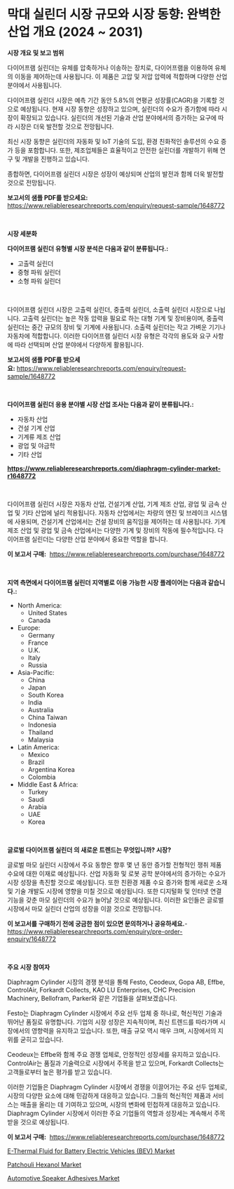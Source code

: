 <p><h1>막대 실린더 시장 규모와 시장 동향: 완벽한 산업 개요 (2024 ~ 2031)</h1></p><p><strong>시장 개요 및 보고 범위</strong></p>
<p><p>다이어프램 실린더는 유체를 압축하거나 이송하는 장치로, 다이어프램을 이용하여 유체의 이동을 제어하는데 사용됩니다. 이 제품은 고압 및 저압 압력에 적합하며 다양한 산업 분야에서 사용됩니다.</p><p>다이어프램 실린더 시장은 예측 기간 동안 5.8%의 연평균 성장률(CAGR)을 기록할 것으로 예상됩니다. 현재 시장 동향은 성장하고 있으며, 실린더의 수요가 증가함에 따라 시장이 확장되고 있습니다. 실린더의 개선된 기술과 산업 분야에서의 증가하는 요구에 따라 시장은 더욱 발전할 것으로 전망됩니다.</p><p>최신 시장 동향은 실린더의 자동화 및 IoT 기술의 도입, 환경 친화적인 솔루션의 수요 증가 등을 포함합니다. 또한, 제조업체들은 효율적이고 안전한 실린더를 개발하기 위해 연구 및 개발을 진행하고 있습니다.</p><p>종합하면, 다이어프램 실린더 시장은 성장이 예상되며 산업의 발전과 함께 더욱 발전할 것으로 전망됩니다.</p></p>
<p><strong>보고서의 샘플 PDF를 받으세요:</strong> <a href="https://www.reliableresearchreports.com/enquiry/request-sample/1648772">https://www.reliableresearchreports.com/enquiry/request-sample/1648772</a></p>
<p>&nbsp;</p>
<p><strong>시장 세분화</strong></p>
<p><strong>다이어프램 실린더 유형별 시장 분석은 다음과 같이 분류됩니다.:</strong></p>
<p><ul><li>고출력 실린더</li><li>중형 파워 실린더</li><li>소형 파워 실린더</li></ul></p>
<p>&nbsp;</p>
<p><p>다이어프램 실린더 시장은 고출력 실린더, 중출력 실린더, 소출력 실린더 시장으로 나뉩니다. 고출력 실린더는 높은 작동 압력을 필요로 하는 대형 기계 및 장비용이며, 중출력 실린더는 중간 규모의 장비 및 기계에 사용됩니다. 소출력 실린더는 작고 가벼운 기기나 자동차에 적합합니다. 이러한 다이어프램 실린더 시장 유형은 각각의 용도와 요구 사항에 따라 선택되며 산업 분야에서 다양하게 활용됩니다.</p></p>
<p><strong>보고서의 샘플 PDF를 받으세요:</strong>&nbsp;<a href="https://www.reliableresearchreports.com/enquiry/request-sample/1648772">https://www.reliableresearchreports.com/enquiry/request-sample/1648772</a></p>
<p>&nbsp;</p>
<p><strong> 다이어프램 실린더 응용 분야별 시장 산업 조사는 다음과 같이 분류됩니다.:</strong></p>
<p><ul><li>자동차 산업</li><li>건설 기계 산업</li><li>기계류 제조 산업</li><li>광업 및 야금학</li><li>기타 산업</li></ul></p>
<p><strong><a href="https://www.reliableresearchreports.com/diaphragm-cylinder-market-r1648772">https://www.reliableresearchreports.com/diaphragm-cylinder-market-r1648772</a></strong></p>
<p>&nbsp;</p>
<p><p>다이어프램 실린더 시장은 자동차 산업, 건설기계 산업, 기계 제조 산업, 광업 및 금속 산업 및 기타 산업에 널리 적용됩니다. 자동차 산업에서는 차량의 엔진 및 브레이크 시스템에 사용되며, 건설기계 산업에서는 건설 장비의 움직임을 제어하는 데 사용됩니다. 기계 제조 산업 및 광업 및 금속 산업에서는 다양한 기계 및 장비의 작동에 필수적입니다. 다이어프램 실린더는 다양한 산업 분야에서 중요한 역할을 합니다.</p></p>
<p><strong>이 보고서 구매:</strong>&nbsp; <a href="https://www.reliableresearchreports.com/purchase/1648772">https://www.reliableresearchreports.com/purchase/1648772</a></p>
<p>&nbsp;</p>
<p><strong>지역 측면에서 다이어프램 실린더 지역별로 이용 가능한 시장 플레이어는 다음과 같습니다.:</strong></p>
<p><ul>
    <li>
        North America:
        <ul>
            <li>United States</li>
            <li>Canada</li>
        </ul>
    </li>
    <li>
        Europe:
        <ul>
            <li>Germany</li>
            <li>France</li>
            <li>U.K.</li>
            <li>Italy</li>
            <li>Russia</li>
        </ul>
    </li>
    <li>
        Asia-Pacific:
        <ul>
            <li>China</li>
            <li>Japan</li>
            <li>South Korea</li>
            <li>India</li>
            <li>Australia</li>
            <li>China Taiwan</li>
            <li>Indonesia</li>
            <li>Thailand</li>
            <li>Malaysia</li>
        </ul>
    </li>
    <li>
        Latin America:
        <ul>
            <li>Mexico</li>
            <li>Brazil</li>
            <li>Argentina Korea</li>
            <li>Colombia</li>
        </ul>
    </li>
    <li>
        Middle East & Africa:
        <ul>
            <li>Turkey</li>
            <li>Saudi</li>
            <li>Arabia</li>
            <li>UAE</li>
            <li>Korea</li>
        </ul>
    </li>
    </ul></p>
<p>&nbsp;</p>
<p><strong>글로벌 다이어프램 실린더 의 새로운 트렌드는 무엇입니까? 시장?</strong></p>
<p><p>글로벌 마모 실린더 시장에서 주요 동향은 향후 몇 년 동안 증가할 전형적인 쟁취 제품 수요에 대한 이재로 예상됩니다. 산업 자동화 및 로봇 공학 분야에서의 증가하는 수요가 시장 성장을 촉진할 것으로 예상됩니다. 또한 친환경 제품 수요 증가와 함께 새로운 소재 및 기술 개발도 시장에 영향을 미칠 것으로 예상됩니다. 또한 디지털화 및 인터넷 연결 기능을 갖춘 마모 실린더의 수요가 늘어날 것으로 예상됩니다. 이러한 요인들은 글로벌 시장에서 마모 실린더 산업의 성장을 이끌 것으로 전망됩니다.</p></p>
<p><strong>이 보고서를 구매하기 전에 궁금한 점이 있으면 문의하거나 공유하세요.</strong>- <a href="https://www.reliableresearchreports.com/enquiry/pre-order-enquiry/1648772">https://www.reliableresearchreports.com/enquiry/pre-order-enquiry/1648772</a></p>
<p>&nbsp;</p>
<p><strong>주요 시장 참여자</strong></p>
<p><p>Diaphragm Cylinder 시장의 경쟁 분석을 통해 Festo, Ceodeux, Gopa AB, Effbe, ControlAir, Forkardt Collects, KAO LU Enterprises, CHC Precision Machinery, Bellofram, Parker와 같은 기업들을 살펴보겠습니다.</p><p>Festo는 Diaphragm Cylinder 시장에서 주요 선두 업체 중 하나로, 혁신적인 기술과 뛰어난 품질로 유명합니다. 기업의 시장 성장은 지속적이며, 최신 트렌드를 따라가며 시장에서의 영향력을 유지하고 있습니다. 또한, 매출 규모 역시 매우 크며, 시장에서의 지위를 굳히고 있습니다.</p><p>Ceodeux는 Effbe와 함께 주요 경쟁 업체로, 안정적인 성장세를 유지하고 있습니다. ControlAir는 품질과 기술력으로 시장에서 주목을 받고 있으며, Forkardt Collects는 고객들로부터 높은 평가를 받고 있습니다.</p><p>이러한 기업들은 Diaphragm Cylinder 시장에서 경쟁을 이끌어가는 주요 선두 업체로, 시장의 다양한 요소에 대해 민감하게 대응하고 있습니다. 그들의 혁신적인 제품과 서비스는 매출을 올리는 데 기여하고 있으며, 시장의 변화에 민첩하게 대응하고 있습니다. Diaphragm Cylinder 시장에서 이러한 주요 기업들의 역할과 성장세는 계속해서 주목받을 것으로 예상됩니다.</p></p>
<p><strong>이 보고서 구매:</strong>&nbsp;&nbsp;<a href="https://www.reliableresearchreports.com/purchase/1648772">https://www.reliableresearchreports.com/purchase/1648772</a></p>
<p><p><a href="https://www.linkedin.com/pulse/e-thermal-fluid-battery-electric-vehicles-bev-market-size-share-1so4c?trackingId=kpQDz17xy4%2BdHym50S7ajw%3D%3D">E-Thermal Fluid for Battery Electric Vehicles (BEV) Market</a></p><p><a href="https://www.linkedin.com/pulse/patchouli-hexanol-market-analysis-examines-its-scope-growth-opportunities-nfenf?trackingId=ahpSsVbMRhB%2BuGVZ2j1YEg%3D%3D">Patchouli Hexanol Market</a></p><p><a href="https://www.linkedin.com/pulse/automotive-speaker-adhesives-market-size-global-industry-overview-pfdrf?trackingId=XSEA%2FsZHl%2BgQsqhjEdvWyQ%3D%3D">Automotive Speaker Adhesives Market</a></p></p>